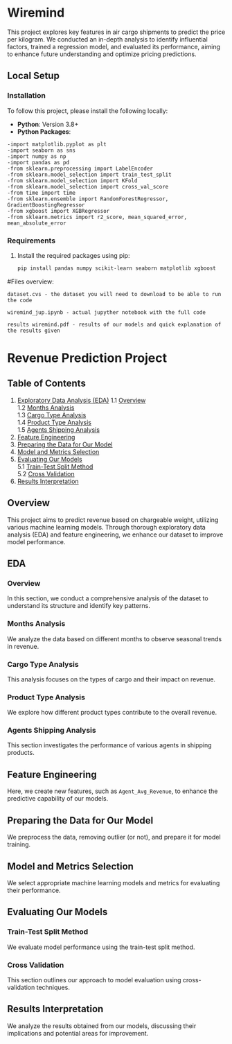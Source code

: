 # Wiremind

This project explores key features in air cargo shipments to predict the price per kilogram. We conducted an in-depth analysis to identify influential factors, trained a regression model, and evaluated its performance, aiming to enhance future understanding and optimize pricing predictions.

## Local Setup

### Installation
To follow this project, please install the following locally:

- **Python**: Version 3.8+
- **Python Packages**:
```
-import matplotlib.pyplot as plt
-import seaborn as sns
-import numpy as np
-import pandas as pd
-from sklearn.preprocessing import LabelEncoder
-from sklearn.model_selection import train_test_split
-from sklearn.model_selection import KFold
-from sklearn.model_selection import cross_val_score
-from time import time
-from sklearn.ensemble import RandomForestRegressor, GradientBoostingRegressor
-from xgboost import XGBRegressor
-from sklearn.metrics import r2_score, mean_squared_error, mean_absolute_error

```
### Requirements
1. Install the required packages using pip:
   ```bash
   pip install pandas numpy scikit-learn seaborn matplotlib xgboost 


#Files overview:
```
dataset.cvs - the dataset you will need to download to be able to run the code

wiremind_jup.ipynb - actual jupyther notebook with the full code

results wiremind.pdf - results of our models and quick explanation of the results given
```

# Revenue Prediction Project

## Table of Contents
1. [Exploratory Data Analysis (EDA)](#eda)
   1.1 [Overview](#overview)  
   1.2 [Months Analysis](#months-analysis)  
   1.3 [Cargo Type Analysis](#cargo-type-analysis)  
   1.4 [Product Type Analysis](#product-type-analysis)  
   1.5 [Agents Shipping Analysis](#agents-shipping-analysis)  
2. [Feature Engineering](#feature-engineering)  
3. [Preparing the Data for Our Model](#preparing-the-data-for-our-model)  
4. [Model and Metrics Selection](#model-and-metrics-selection)  
5. [Evaluating Our Models](#evaluating-our-models)  
   5.1 [Train-Test Split Method](#train-test-split-method)  
   5.2 [Cross Validation](#cross-validation)  
6. [Results Interpretation](#results-interpretation)  

## Overview

This project aims to predict revenue based on chargeable weight, utilizing various machine learning models. Through thorough exploratory data analysis (EDA) and feature engineering, we enhance our dataset to improve model performance.

## EDA
### Overview
In this section, we conduct a comprehensive analysis of the dataset to understand its structure and identify key patterns.

### Months Analysis
We analyze the data based on different months to observe seasonal trends in revenue.

### Cargo Type Analysis
This analysis focuses on the types of cargo and their impact on revenue.

### Product Type Analysis
We explore how different product types contribute to the overall revenue.

### Agents Shipping Analysis
This section investigates the performance of various agents in shipping products.

## Feature Engineering
Here, we create new features, such as `Agent_Avg_Revenue`, to enhance the predictive capability of our models.

## Preparing the Data for Our Model
We preprocess the data, removing outlier (or not), and prepare it for model training.

## Model and Metrics Selection
We select appropriate machine learning models and metrics for evaluating their performance.

## Evaluating Our Models
### Train-Test Split Method
We evaluate model performance using the train-test split method.

### Cross Validation
This section outlines our approach to model evaluation using cross-validation techniques.

## Results Interpretation
We analyze the results obtained from our models, discussing their implications and potential areas for improvement.






